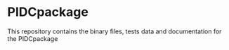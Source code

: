 # PIDCpackage
This repository contains the binary files, tests data and documentation for the PIDCpackage
